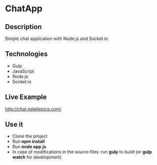 # ChatApp

## Description
Simple chat application with Node.js and Socket.io

## Technologies
- Gulp
- JavaScript
- Node.js
- Socket.io

## Live Example
http://chat.estellepicq.com/

## Use it
- Clone the project
- Run **npm install**
- Run **node app.js**
- In case of modifications in the source files: run **gulp** to build (or **gulp watch** for development)
